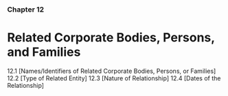 ### Chapter 12

# Related Corporate Bodies, Persons, and Families

12.1   [Names/Identifiers of Related Corporate Bodies, Persons, or Families]
12.2   [Type of Related Entity]
12.3   [Nature of Relationship]
12.4   [Dates of the Relationship]

